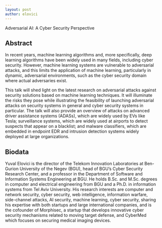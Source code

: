 ```yaml
---
layout: post
author: elovici
---
```

Adversarial AI: A Cyber Security Perspective


## Abstract
In recent years, machine learning algorithms and, more specifically, deep learning algorithms have been widely used in many fields, including cyber security. However, machine learning systems are vulnerable to adversarial attacks, and this limits the application of machine learning, particularly in dynamic, adversarial environments, such as the cyber security domain where actual adversaries exist. 

This talk will shed light on the latest research on adversarial attacks against security solutions based on machine learning techniques. It will illuminate the risks they pose while illustrating the feasibility of launching adversarial attacks on security systems in general and cyber security systems in particular. The talk will also provide an overview of attacks on advanced driver assistance systems (ADASs), which are widely used by EVs like Tesla; surveillance systems, which are widely used at airports to detect suspects that appear on a blacklist; and malware classifiers, which are embedded in endpoint EDR and intrusion detection systems widely deployed at large organizations. 


## Biodata
Yuval Elovici is the director of the Telekom Innovation Laboratories at Ben-Gurion University of the Negev (BGU), head of BGU’s Cyber Security Research Center, and a professor in the Department of Software and Information Systems Engineering at BGU. He holds B.Sc. and M.Sc. degrees in computer and electrical engineering from BGU and a Ph.D. in information systems from Tel Aviv University. His research interests are computer and network security, cyber security, web intelligence, information warfare, side-channel attacks, AI security, machine learning, cyber security, sharing his expertise with both startups and large international companies, and is the cofounder of Morphisec, a startup that develops innovative cyber security mechanisms related to moving target defense, and CyberMed which focuses on securing medical imaging devices.
